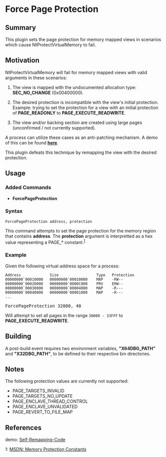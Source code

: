 # Force Page Protection

## Summary

This plugin sets the page protection for memory mapped views in scenarios which cause NtProtectVirtualMemory to fail.

## Motivation

NtProtectVirtualMemory will fail for memory mapped views with valid arguments in these scenarios:

1. The view is mapped with the undocumented allocation type: **SEC\_NO\_CHANGE** (0x00400000). 

2. The desired protection is incompatible with the view's initial protection. Example: trying to set the protection for a view with an initial protection of **PAGE\_READONLY** to **PAGE\_EXECUTE\_READWRITE**.

3. The view and/or backing section are created using large pages (unconfirmed / not currently supported).

A process can utilize these cases as an anti-patching mechanism. A demo of this can be found **[here](https://github.com/changeofpace/Self-Remapping-Code)**.

This plugin defeats this technique by remapping the view with the desired protection.

## Usage

### Added Commands

- **ForcePageProtection**

### Syntax

    ForcePageProtection address, protection

This command attempts to set the page protection for the memory region that contains **address**. The **protection** argument is interpretted as a hex value representing a PAGE\_* constant.<sup>[1](#reference1)</sup>

### Example

Given the following virtual address space for a process:

    Address             Size                 Type   Protection
    00000000`00010000   00000000`00010000    MAP    -RW--
    00000000`00020000   00000000`0000C000    PRV    ERW--
    00000000`00030000   00000000`00004000    MAP    -R---
    00000000`00040000   00000000`00001000    MAP    -R---
    ...

<pre>ForcePageProtection 32000, 40</pre>

Will attempt to set all pages in the range ```30000 - 33FFF``` to **PAGE\_EXECUTE\_READWRITE**.

## Building

A post-build event requires two environment variables, **"X64DBG\_PATH"** and **"X32DBG\_PATH"**, to be defined to their respective bin directories.

## Notes

The following protection values are currently not supported:

- PAGE\_TARGETS\_INVALID
- PAGE\_TARGETS\_NO\_UPDATE
- PAGE\_ENCLAVE\_THREAD\_CONTROL
- PAGE\_ENCLAVE\_UNVALIDATED
- PAGE\_REVERT\_TO\_FILE\_MAP

## References

demo: [Self-Remapping-Code](https://github.com/changeofpace/Self-Remapping-Code)

<a name="reference1">1</a>: [MSDN: Memory Protection Constants](https://msdn.microsoft.com/en-us/library/windows/desktop/aa366786)
